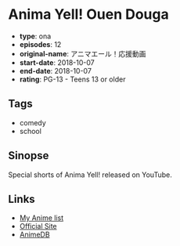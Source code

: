 # Anima Yell! Ouen Douga

-   **type**: ona
-   **episodes**: 12
-   **original-name**: アニマエール！応援動画
-   **start-date**: 2018-10-07
-   **end-date**: 2018-10-07
-   **rating**: PG-13 - Teens 13 or older

## Tags

-   comedy
-   school

## Sinopse

Special shorts of Anima Yell! released on YouTube.

## Links

-   [My Anime list](https://myanimelist.net/anime/38803/Anima_Yell_Ouen_Douga)
-   [Official Site](https://www.youtube.com/user/tohoanimation)
-   [AnimeDB](http://anidb.info/perl-bin/animedb.pl?show=anime&aid=13756)

